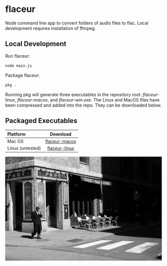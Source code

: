 # flaceur

Node command line app to convert folders of audio files to flac. Local development requires installation of ffmpeg.

## Local Development

Run flaceur:
```sh
node main.js
```

Package flaceur:
```sh
pkg .
```

Running pkg will generate three executables in the repository root: *flaceur-linux*, *flaceur-macos*, and *flaceur-win.exe*. The Linux and MacOS files have been compressed and added into the repo. They can be downloaded below.

## Packaged Executables

| Platform | Download |
| :--------- | :----------: |
| Mac OS | [flaceur-macos](executables/flaceur-macos.zip) |
| Linux (untested) | [flaceur-linux](executables/flaceur-linux.zip) |

![flaceur](flaneur.jpg) 
